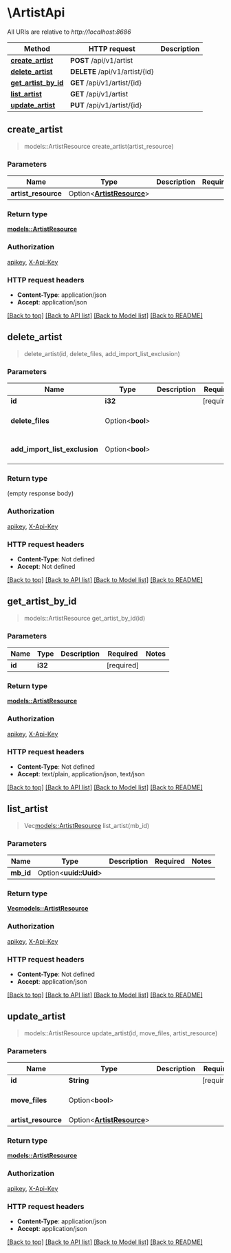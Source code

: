 # \ArtistApi

All URIs are relative to *http://localhost:8686*

Method | HTTP request | Description
------------- | ------------- | -------------
[**create_artist**](ArtistApi.md#create_artist) | **POST** /api/v1/artist | 
[**delete_artist**](ArtistApi.md#delete_artist) | **DELETE** /api/v1/artist/{id} | 
[**get_artist_by_id**](ArtistApi.md#get_artist_by_id) | **GET** /api/v1/artist/{id} | 
[**list_artist**](ArtistApi.md#list_artist) | **GET** /api/v1/artist | 
[**update_artist**](ArtistApi.md#update_artist) | **PUT** /api/v1/artist/{id} | 



## create_artist

> models::ArtistResource create_artist(artist_resource)


### Parameters


Name | Type | Description  | Required | Notes
------------- | ------------- | ------------- | ------------- | -------------
**artist_resource** | Option<[**ArtistResource**](ArtistResource.md)> |  |  |

### Return type

[**models::ArtistResource**](ArtistResource.md)

### Authorization

[apikey](../README.md#apikey), [X-Api-Key](../README.md#X-Api-Key)

### HTTP request headers

- **Content-Type**: application/json
- **Accept**: application/json

[[Back to top]](#) [[Back to API list]](../README.md#documentation-for-api-endpoints) [[Back to Model list]](../README.md#documentation-for-models) [[Back to README]](../README.md)


## delete_artist

> delete_artist(id, delete_files, add_import_list_exclusion)


### Parameters


Name | Type | Description  | Required | Notes
------------- | ------------- | ------------- | ------------- | -------------
**id** | **i32** |  | [required] |
**delete_files** | Option<**bool**> |  |  |[default to false]
**add_import_list_exclusion** | Option<**bool**> |  |  |[default to false]

### Return type

 (empty response body)

### Authorization

[apikey](../README.md#apikey), [X-Api-Key](../README.md#X-Api-Key)

### HTTP request headers

- **Content-Type**: Not defined
- **Accept**: Not defined

[[Back to top]](#) [[Back to API list]](../README.md#documentation-for-api-endpoints) [[Back to Model list]](../README.md#documentation-for-models) [[Back to README]](../README.md)


## get_artist_by_id

> models::ArtistResource get_artist_by_id(id)


### Parameters


Name | Type | Description  | Required | Notes
------------- | ------------- | ------------- | ------------- | -------------
**id** | **i32** |  | [required] |

### Return type

[**models::ArtistResource**](ArtistResource.md)

### Authorization

[apikey](../README.md#apikey), [X-Api-Key](../README.md#X-Api-Key)

### HTTP request headers

- **Content-Type**: Not defined
- **Accept**: text/plain, application/json, text/json

[[Back to top]](#) [[Back to API list]](../README.md#documentation-for-api-endpoints) [[Back to Model list]](../README.md#documentation-for-models) [[Back to README]](../README.md)


## list_artist

> Vec<models::ArtistResource> list_artist(mb_id)


### Parameters


Name | Type | Description  | Required | Notes
------------- | ------------- | ------------- | ------------- | -------------
**mb_id** | Option<**uuid::Uuid**> |  |  |

### Return type

[**Vec<models::ArtistResource>**](ArtistResource.md)

### Authorization

[apikey](../README.md#apikey), [X-Api-Key](../README.md#X-Api-Key)

### HTTP request headers

- **Content-Type**: Not defined
- **Accept**: application/json

[[Back to top]](#) [[Back to API list]](../README.md#documentation-for-api-endpoints) [[Back to Model list]](../README.md#documentation-for-models) [[Back to README]](../README.md)


## update_artist

> models::ArtistResource update_artist(id, move_files, artist_resource)


### Parameters


Name | Type | Description  | Required | Notes
------------- | ------------- | ------------- | ------------- | -------------
**id** | **String** |  | [required] |
**move_files** | Option<**bool**> |  |  |[default to false]
**artist_resource** | Option<[**ArtistResource**](ArtistResource.md)> |  |  |

### Return type

[**models::ArtistResource**](ArtistResource.md)

### Authorization

[apikey](../README.md#apikey), [X-Api-Key](../README.md#X-Api-Key)

### HTTP request headers

- **Content-Type**: application/json
- **Accept**: application/json

[[Back to top]](#) [[Back to API list]](../README.md#documentation-for-api-endpoints) [[Back to Model list]](../README.md#documentation-for-models) [[Back to README]](../README.md)

